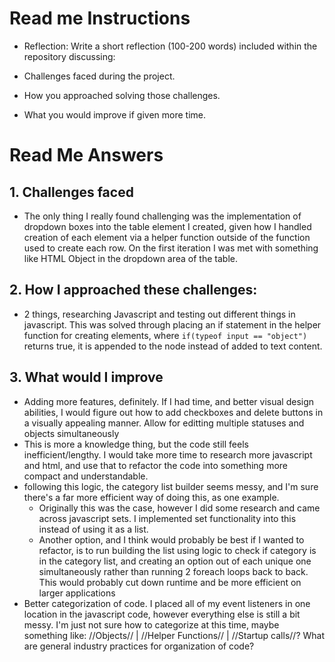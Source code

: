 # Read me Instructions
- Reflection: Write a short reflection (100-200 words) included within the repository discussing:

- Challenges faced during the project.
- How you approached solving those challenges.
- What you would improve if given more time.

# Read Me Answers
## 1. Challenges faced
- The only thing I really found challenging was the implementation of dropdown boxes into the table element I created, given how I handled creation of each <td> element via a helper function outside of the function used to create each row.  On the first iteration I was met with something like HTML Object in the dropdown area of the table.

## 2. How I approached these challenges:
- 2 things, researching Javascript and testing out different things in javascript.  This was solved through placing an if statement in the helper function for creating <td> elements, where ```if(typeof input == "object")``` returns true, it is appended to the node instead of added to text content.

## 3. What would I improve
- Adding more features, definitely.  If I had time, and better visual design abilities, I would figure out how to add checkboxes and delete buttons in a visually appealing manner.  Allow for editting multiple statuses and objects simultaneously
- This is more a knowledge thing, but the code still feels inefficient/lengthy.  I would take more time to research more javascript and html, and use that to refactor the code into something more compact and understandable.
- following this logic, the category list builder seems messy, and I'm sure there's a far more efficient way of doing this, as one example.
  - Originally this was the case, however I did some research and came across javascript sets.  I implemented set functionality into this instead of using it as a list.
  - Another option, and I think would probably be best if I wanted to refactor, is to run building the list using logic to check if category is in the category list, and creating an option out of each unique one simultaneously rather than running 2 foreach loops back to back.  This would probably cut down runtime and be more efficient on larger applications
- Better categorization of code.  I placed all of my event listeners in one location in the javascript code, however everything else is still a bit messy.  I'm just not sure how to categorize at this time, maybe something like: //Objects// | //Helper Functions// | //Startup calls//?  What are general industry practices for organization of code?
